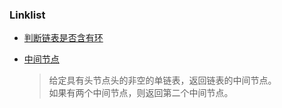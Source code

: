 ### Linklist

- [判断链表是否含有环](/Linklist/link_list_has_cycle.md)

- [中间节点](/Linklist/middle_node.md)
	> 给定具有头节点头的非空的单链表，返回链表的中间节点。   
	  如果有两个中间节点，则返回第二个中间节点。